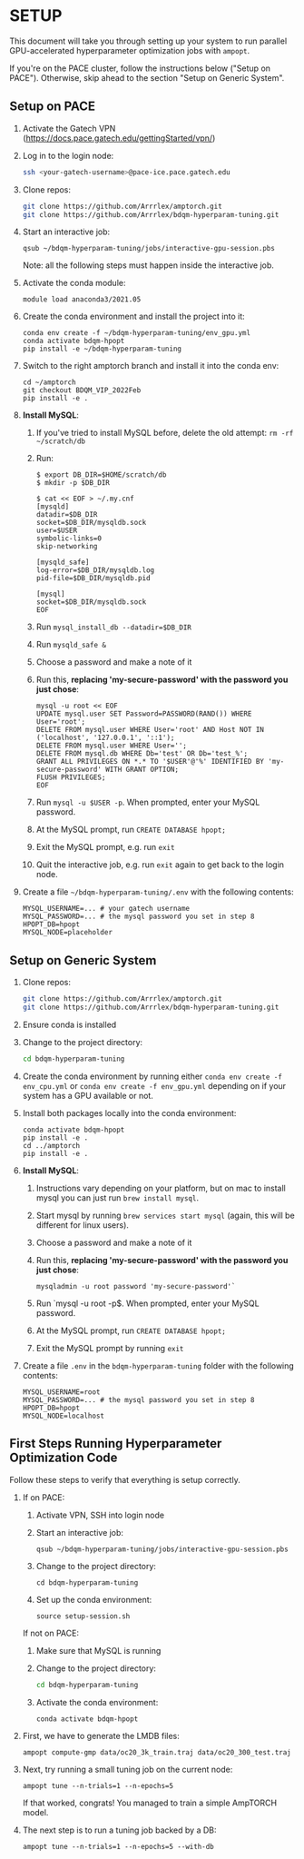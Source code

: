 # SETUP

This document will take you through setting up your system to run parallel
GPU-accelerated hyperparameter optimization jobs with `ampopt`.

If you're on the PACE cluster, follow the instructions below ("Setup on PACE").
Otherwise, skip ahead to the section "Setup on Generic System".

## Setup on PACE

1. Activate the Gatech VPN (https://docs.pace.gatech.edu/gettingStarted/vpn/)
2. Log in to the login node:

    ```bash
    ssh <your-gatech-username>@pace-ice.pace.gatech.edu
    ```

3. Clone repos:

    ```bash
    git clone https://github.com/Arrrlex/amptorch.git
    git clone https://github.com/Arrrlex/bdqm-hyperparam-tuning.git
    ```

4. Start an interactive job:

    ```
    qsub ~/bdqm-hyperparam-tuning/jobs/interactive-gpu-session.pbs
    ```

    Note: all the following steps must happen inside the interactive job.

5. Activate the conda module:

    ```
    module load anaconda3/2021.05
    ```

6. Create the conda environment and install the project into it:

    ```
    conda env create -f ~/bdqm-hyperparam-tuning/env_gpu.yml
    conda activate bdqm-hpopt
    pip install -e ~/bdqm-hyperparam-tuning
    ```

7. Switch to the right amptorch branch and install it into the conda env:

    ```
    cd ~/amptorch
    git checkout BDQM_VIP_2022Feb
    pip install -e .
    ```
8. **Install MySQL**:
    1. If you've tried to install MySQL before, delete the old attempt: `rm -rf ~/scratch/db`
    2. Run:

        ```
        $ export DB_DIR=$HOME/scratch/db
        $ mkdir -p $DB_DIR

        $ cat << EOF > ~/.my.cnf
        [mysqld]
        datadir=$DB_DIR
        socket=$DB_DIR/mysqldb.sock
        user=$USER
        symbolic-links=0
        skip-networking

        [mysqld_safe]
        log-error=$DB_DIR/mysqldb.log
        pid-file=$DB_DIR/mysqldb.pid

        [mysql]
        socket=$DB_DIR/mysqldb.sock
        EOF
        ```
    3. Run `mysql_install_db --datadir=$DB_DIR`
    4. Run `mysqld_safe &`
    5. Choose a password and make a note of it
    5. Run this, **replacing 'my-secure-password' with the password you just
       chose**:

        ```
        mysql -u root << EOF
        UPDATE mysql.user SET Password=PASSWORD(RAND()) WHERE User='root';
        DELETE FROM mysql.user WHERE User='root' AND Host NOT IN ('localhost', '127.0.0.1', '::1');
        DELETE FROM mysql.user WHERE User='';
        DELETE FROM mysql.db WHERE Db='test' OR Db='test_%';
        GRANT ALL PRIVILEGES ON *.* TO '$USER'@'%' IDENTIFIED BY 'my-secure-password' WITH GRANT OPTION;
        FLUSH PRIVILEGES;
        EOF
        ```

    6. Run `mysql -u $USER -p`. When prompted, enter your MySQL password.
    7. At the MySQL prompt, run `CREATE DATABASE hpopt;`
    8. Exit the MySQL prompt, e.g. run `exit`
    9. Quit the interactive job, e.g. run `exit` again to get back to the login
       node.

9. Create a file `~/bdqm-hyperparam-tuning/.env` with the following contents:

    ```
    MYSQL_USERNAME=... # your gatech username
    MYSQL_PASSWORD=... # the mysql password you set in step 8
    HPOPT_DB=hpopt
    MYSQL_NODE=placeholder
    ```

## Setup on Generic System

1. Clone repos:

    ```bash
    git clone https://github.com/Arrrlex/amptorch.git
    git clone https://github.com/Arrrlex/bdqm-hyperparam-tuning.git
    ```
2. Ensure conda is installed
3. Change to the project directory:

    ```bash
    cd bdqm-hyperparam-tuning
    ```

3. Create the conda environment by running either `conda env create -f env_cpu.yml`
   or `conda env create -f env_gpu.yml` depending on if your system has a GPU
   available or not.

4. Install both packages locally into the conda environment:

    ```
    conda activate bdqm-hpopt
    pip install -e .
    cd ../amptorch
    pip install -e .
    ```

5. **Install MySQL**:
    1. Instructions vary depending on your platform, but on mac to install mysql
       you can just run `brew install mysql`.
    2. Start mysql by running `brew services start mysql` (again, this will
       be different for linux users).
    2. Choose a password and make a note of it
    3. Run this, **replacing 'my-secure-password' with the password you just chose**:

        ```
        mysqladmin -u root password 'my-secure-password'`
        ```

    4. Run `mysql -u root -p$. When prompted, enter your MySQL password.
    5. At the MySQL prompt, run `CREATE DATABASE hpopt;`
    6. Exit the MySQL prompt by running `exit`

6. Create a file `.env` in the `bdqm-hyperparam-tuning` folder with the
   following contents:

    ```
    MYSQL_USERNAME=root
    MYSQL_PASSWORD=... # the mysql password you set in step 8
    HPOPT_DB=hpopt
    MYSQL_NODE=localhost
    ```

## First Steps Running Hyperparameter Optimization Code

Follow these steps to verify that everything is setup correctly.

1. If on PACE:
    1. Activate VPN, SSH into login node
    2. Start an interactive job:

        ```
        qsub ~/bdqm-hyperparam-tuning/jobs/interactive-gpu-session.pbs
        ```

    3. Change to the project directory:

        ```
        cd bdqm-hyperparam-tuning
        ```

    3. Set up the conda environment:

        ```
        source setup-session.sh
        ```

    If not on PACE:

    1. Make sure that MySQL is running
    2. Change to the project directory:

        ```bash
        cd bdqm-hyperparam-tuning
        ```

    3. Activate the conda environment:

        ```bash
        conda activate bdqm-hpopt
        ```

2. First, we have to generate the LMDB files:

    ```
    ampopt compute-gmp data/oc20_3k_train.traj data/oc20_300_test.traj
    ```

3. Next, try running a small tuning job on the current node:

    ```
    ampopt tune --n-trials=1 --n-epochs=5
    ```

    If that worked, congrats! You managed to train a simple AmpTORCH model.

4. The next step is to run a tuning job backed by a DB:

    ```
    ampopt tune --n-trials=1 --n-epochs=5 --with-db
    ```